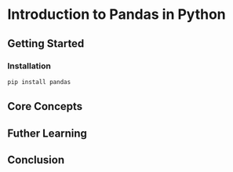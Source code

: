 # Introduction to Pandas in Python

## Getting Started

### Installation
```bash
pip install pandas
```

## Core Concepts

## Futher Learning

## Conclusion
